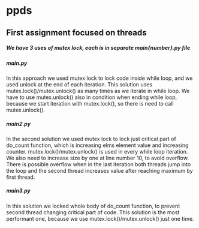 # ppds

## First assignment focused on threads

##### We have 3 uses of mutex lock, each is in separate main{number}.py file

##### main.py
In this approach we used mutex lock to lock code inside while loop, and we used unlock at the end of each
iteration. This solution uses mutex.lock()/mutex.unlock() as many times as we iterate in while loop.
We have to use mutex.unlock() also in condition when ending while loop, because we start iteration with 
mutex.lock(), so there is need to call mutex.unlock(). 

##### main2.py
In the second solution we used mutex lock to lock just critical part of do_count function, which is increasing
elms element value and increasing counter. mutex.lock()/mutex.unlock() is used in every while loop iteration.
We also need to increase size by one at line number 10, to avoid overflow. There is possible overflow when in
the last iteration both threads jump into the loop and the second thread increases value after reaching maximum
by first thread.

##### main3.py
In this solution we locked whole body of do_count function, to prevent second thread changing critical part 
of code. This solution is the most performant one, because we use mutex.lock()/mutex.unlock() just one time.